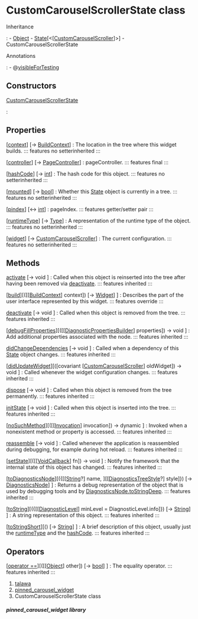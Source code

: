 
<div>

# CustomCarouselScrollerState class

</div>



Inheritance

:   -   [Object](https://api.flutter.dev/flutter/dart-core/Object-class.html)
    -   [State](https://api.flutter.dev/flutter/widgets/State-class.html)[\<[[CustomCarouselScroller](../widgets_pinned_carousel_widget/CustomCarouselScroller-class.md)]\>]
    -   CustomCarouselScrollerState

Annotations

:   -   @[visibleForTesting](https://api.flutter.dev/flutter/material/visibleForTesting-constant.html)



## Constructors

[CustomCarouselScrollerState](../widgets_pinned_carousel_widget/CustomCarouselScrollerState/CustomCarouselScrollerState.md)

:   



## Properties

[[context](https://api.flutter.dev/flutter/widgets/State/context.html)] [→ [BuildContext](https://api.flutter.dev/flutter/widgets/BuildContext-class.html)]
:   The location in the tree where this widget builds.
    ::: features
    no setterinherited
    :::

[[controller](../widgets_pinned_carousel_widget/CustomCarouselScrollerState/controller.md)] [→ [PageController](https://api.flutter.dev/flutter/widgets/PageController-class.html)]
:   pageController.
    ::: features
    final
    :::

[[hashCode](https://api.flutter.dev/flutter/dart-core/Object/hashCode.html)] [→ [int](https://api.flutter.dev/flutter/dart-core/int-class.html)]
:   The hash code for this object.
    ::: features
    no setterinherited
    :::

[[mounted](https://api.flutter.dev/flutter/widgets/State/mounted.html)] [→ [bool](https://api.flutter.dev/flutter/dart-core/bool-class.html)]
:   Whether this
    [State](https://api.flutter.dev/flutter/widgets/State-class.html)
    object is currently in a tree.
    ::: features
    no setterinherited
    :::

[[pindex](../widgets_pinned_carousel_widget/CustomCarouselScrollerState/pindex.md)] [↔ [int](https://api.flutter.dev/flutter/dart-core/int-class.html)]
:   pageIndex.
    ::: features
    getter/setter pair
    :::

[[runtimeType](https://api.flutter.dev/flutter/dart-core/Object/runtimeType.html)] [→ [Type](https://api.flutter.dev/flutter/dart-core/Type-class.html)]
:   A representation of the runtime type of the object.
    ::: features
    no setterinherited
    :::

[[widget](https://api.flutter.dev/flutter/widgets/State/widget.html)] [→ [CustomCarouselScroller](../widgets_pinned_carousel_widget/CustomCarouselScroller-class.md)]
:   The current configuration.
    ::: features
    no setterinherited
    :::



## Methods

[activate](https://api.flutter.dev/flutter/widgets/State/activate.html) [→ void ]
:   Called when this object is reinserted into the tree after having
    been removed via
    [deactivate](https://api.flutter.dev/flutter/widgets/State/deactivate.html).
    ::: features
    inherited
    :::

[[build](../widgets_pinned_carousel_widget/CustomCarouselScrollerState/build.md)][([[[BuildContext](https://api.flutter.dev/flutter/widgets/BuildContext-class.md)] context]) [→ [Widget](https://api.flutter.dev/flutter/widgets/Widget-class.html)] ]
:   Describes the part of the user interface represented by this widget.
    ::: features
    override
    :::

[deactivate](https://api.flutter.dev/flutter/widgets/State/deactivate.html) [→ void ]
:   Called when this object is removed from the tree.
    ::: features
    inherited
    :::

[[debugFillProperties](https://api.flutter.dev/flutter/widgets/State/debugFillProperties.html)][([[[DiagnosticPropertiesBuilder](https://api.flutter.dev/flutter/foundation/DiagnosticPropertiesBuilder-class.md)] properties]) → void ]
:   Add additional properties associated with the node.
    ::: features
    inherited
    :::

[didChangeDependencies](https://api.flutter.dev/flutter/widgets/State/didChangeDependencies.html) [→ void ]
:   Called when a dependency of this
    [State](https://api.flutter.dev/flutter/widgets/State-class.html)
    object changes.
    ::: features
    inherited
    :::

[[didUpdateWidget](https://api.flutter.dev/flutter/widgets/State/didUpdateWidget.html)][([covariant [[CustomCarouselScroller](../widgets_pinned_carousel_widget/CustomCarouselScroller-class.md)] oldWidget]) → void ]
:   Called whenever the widget configuration changes.
    ::: features
    inherited
    :::

[dispose](https://api.flutter.dev/flutter/widgets/State/dispose.html) [→ void ]
:   Called when this object is removed from the tree permanently.
    ::: features
    inherited
    :::

[initState](https://api.flutter.dev/flutter/widgets/State/initState.html) [→ void ]
:   Called when this object is inserted into the tree.
    ::: features
    inherited
    :::

[[noSuchMethod](https://api.flutter.dev/flutter/dart-core/Object/noSuchMethod.html)][([[[Invocation](https://api.flutter.dev/flutter/dart-core/Invocation-class.md)] invocation]) → dynamic ]
:   Invoked when a nonexistent method or property is accessed.
    ::: features
    inherited
    :::

[reassemble](https://api.flutter.dev/flutter/widgets/State/reassemble.html) [→ void ]
:   Called whenever the application is reassembled during debugging, for
    example during hot reload.
    ::: features
    inherited
    :::

[[setState](https://api.flutter.dev/flutter/widgets/State/setState.html)][([[[VoidCallback](https://api.flutter.dev/flutter/dart-ui/VoidCallback.md)] fn]) → void ]
:   Notify the framework that the internal state of this object has
    changed.
    ::: features
    inherited
    :::

[[toDiagnosticsNode](https://api.flutter.dev/flutter/foundation/Diagnosticable/toDiagnosticsNode.html)][({[[[String](https://api.flutter.dev/flutter/dart-core/String-class.md)?] name, ][[[DiagnosticsTreeStyle](https://api.flutter.dev/flutter/foundation/DiagnosticsTreeStyle.html)?] style]}) [→ [DiagnosticsNode](https://api.flutter.dev/flutter/foundation/DiagnosticsNode-class.html)] ]
:   Returns a debug representation of the object that is used by
    debugging tools and by
    [DiagnosticsNode.toStringDeep](https://api.flutter.dev/flutter/foundation/DiagnosticsNode/toStringDeep.html).
    ::: features
    inherited
    :::

[[toString](https://api.flutter.dev/flutter/foundation/Diagnosticable/toString.html)][({[[[DiagnosticLevel](https://api.flutter.dev/flutter/foundation/DiagnosticLevel.md)] minLevel = DiagnosticLevel.info]}) [→ [String](https://api.flutter.dev/flutter/dart-core/String-class.html)] ]
:   A string representation of this object.
    ::: features
    inherited
    :::

[[toStringShort](https://api.flutter.dev/flutter/foundation/Diagnosticable/toStringShort.html)][() [→ [String](https://api.flutter.dev/flutter/dart-core/String-class.html)] ]
:   A brief description of this object, usually just the
    [runtimeType](https://api.flutter.dev/flutter/dart-core/Object/runtimeType.html)
    and the
    [hashCode](https://api.flutter.dev/flutter/dart-core/Object/hashCode.html).
    ::: features
    inherited
    :::



## Operators

[[operator ==](https://api.flutter.dev/flutter/dart-core/Object/operator_equals.html)][([[[Object](https://api.flutter.dev/flutter/dart-core/Object-class.md)] other]) [→ [bool](https://api.flutter.dev/flutter/dart-core/bool-class.html)] ]
:   The equality operator.
    ::: features
    inherited
    :::







1.  [talawa](../index.md)
2.  [pinned_carousel_widget](../widgets_pinned_carousel_widget/)
3.  CustomCarouselScrollerState class

##### pinned_carousel_widget library







